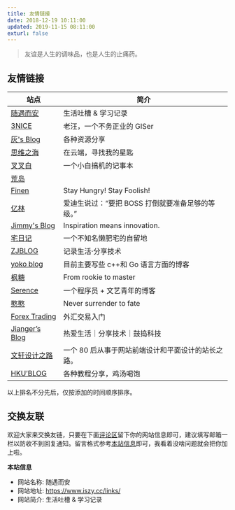 ```yaml
---
title: 友情链接
date: 2018-12-19 10:11:00
updated: 2019-11-15 08:11:00
exturl: false
---
```


> 友谊是人生的调味品，也是人生的止痛药。

## 友情链接

| 站点                                                         | 简介                                               |
| ------------------------------------------------------------ | -------------------------------------------------- |
| [随遇而安](https://www.iszy.cc/)                             | 生活吐槽 & 学习记录                                |
| [3NICE](https://3nice.cc/)                                   | 老汪，一个不务正业的 GISer                         |
| [灰's Blog](https://www.hurbai.com/link)                     | 各种资源分享                                       |
| [思维之海](https://vel.life/link/)                           | 在云端，寻找我的星匙                               |
| [叉叉白](https://www.xxwhite.com/)                           | 一个小白搞机的记事本                               |
| [荒岛](https://lala.im/)                                     |                                                    |
| [Finen](https://www.finen.top/friends/)                      | Stay Hungry! Stay Foolish!                         |
| [亿林](https://minemine.cc/friends/)                         | 爱迪生说过：“要把 BOSS 打倒就要准备足够的等级。”   |
| [Jimmy's Blog](https://blog.jimmyho.net/links.html)          | Inspiration means innovation.                      |
| [宅日记](https://crosschannel.cc/links.html)                 | 一个不知名懒肥宅的自留地                           |
| [ZJBLOG](https://www.zjhuiwan.cn/)                           | 记录生活·分享技术                                  |
| [yoko blog](https://pengrl.com/link/)                        | 目前主要写些 c++和 Go 语言方面的博客               |
| [枫糖](https://blog.maplesugar.space/about/links/)           | From rookie to master                              |
| [Serence](https://blog.blinkstar.cn)                         | 一个程序员 + 文艺青年的博客                        |
| [憨憨](https://www.likeai.me/80.html)                        | Never surrender to fate                            |
| [Forex Trading](https://www.fi-forex.com/)                   | 外汇交易入门                                       |
| [Jianger’s Blog](https://jianger.space/links/)               | 热爱生活｜分享技术｜鼓捣科技                       |
| [文轩设计之路](http://www.wenxuands.com)                     | 一个 80 后从事于网站前端设计和平面设计的站长之路。 |
| [HKU’BLOG](http://hkublog.top/index.php/%e5%8f%8b%e9%93%be/) | 各种教程分享，鸡汤喝饱                             |

以上排名不分先后，仅按添加的时间顺序排序。

## 交换友联

欢迎大家来交换友链，只要在下面[评论区](#comments)留下你的网站信息即可，建议填写邮箱一栏以防收不到回复通知。留言格式参考[本站信息](#本站信息)即可，我看着没啥问题就会把你加上啦。

**本站信息**

- 网站名称: 随遇而安
- 网站地址: https://www.iszy.cc/links/
- 网站简介: 生活吐槽 & 学习记录
